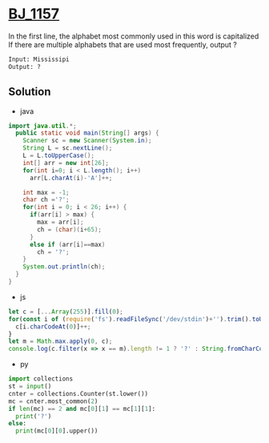 # [BJ_1157](https://acmicpc.net/problem/1157)

In the first line, the alphabet most commonly used in this word is capitalized
If there are multiple alphabets that are used most frequently, output ?


```txt
Input: Mississipi
Output: ?
```

## Solution

* java

```java
import java.util.*;
  public static void main(String[] args) {
    Scanner sc = new Scanner(System.in);
    String L = sc.nextLine();
    L = L.toUpperCase();
    int[] arr = new int[26];
    for(int i=0; i < L.length(); i++)
      arr[L.charAt(i)-'A']++;

    int max = -1;
    char ch ='?';
    for(int i = 0; i < 26; i++) {
      if(arr[i] > max) {
        max = arr[i];
        ch = (char)(i+65);
      }
      else if (arr[i]==max)
        ch = '?';
    }
    System.out.println(ch);
  }
}
```

* js

```js
let c = [...Array(255)].fill(0);
for(const i of (require('fs').readFileSync('/dev/stdin')+'').trim().toUpperCase()) {
  c[i.charCodeAt(0)]++;
}
let m = Math.max.apply(0, c);
console.log(c.filter(x => x == m).length != 1 ? '?' : String.fromCharCode(c.findIndex(x => x == m)))
```

* py

```py
import collections
st = input()
cnter = collections.Counter(st.lower())
mc = cnter.most_common(2)
if len(mc) == 2 and mc[0][1] == mc[1][1]:
  print('?')
else:
  print(mc[0][0].upper())
```
